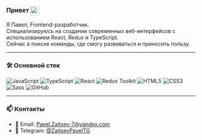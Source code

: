 
<h3>Привет&nbsp;<img src="https://raw.githubusercontent.com/MartinHeinz/MartinHeinz/master/wave.gif" width="24" style="vertical-align: middle;"/></h3>

Я Павел, Frontend-разработчик.  
Специализируюсь на создании современных веб-интерфейсов с использованием React, Redux и TypeScript.  
Сейчас в поиске команды, где смогу развиваться и приносить пользу.

---

### 🛠️ Основной стек

![JavaScript](https://img.shields.io/badge/JavaScript-F7DF1E?style=for-the-badge&logo=javascript&logoColor=black)
![TypeScript](https://img.shields.io/badge/TypeScript-3178C6?style=for-the-badge&logo=typescript&logoColor=white)
![React](https://img.shields.io/badge/React-61DAFB?style=for-the-badge&logo=react&logoColor=black)
![Redux Toolkit](https://img.shields.io/badge/Redux_Toolkit-764ABC?style=for-the-badge&logo=redux&logoColor=white)
![HTML5](https://img.shields.io/badge/HTML5-E34F26?style=for-the-badge&logo=html5&logoColor=white)
![CSS3](https://img.shields.io/badge/CSS3-1572B6?style=for-the-badge&logo=css3&logoColor=white)
![Sass](https://img.shields.io/badge/Sass-CC6699?style=for-the-badge&logo=sass&logoColor=white)
![GitHub](https://img.shields.io/badge/GitHub-181717?style=for-the-badge&logo=github&logoColor=white) 

---

### 📫 Контакты

- 📧 Email: Pavel.Zaitsev-7@yandex.com  
- 💬 Telegram: [@ZaitsevPavelTG](https://t.me/ZaitsevPavelTG) 
